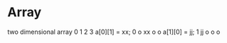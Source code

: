 # Array
two dimensional array
                                  0  1  2  3
a[0][1] = xx;                 0   o  xx o  o
a[1][0] = jj;                 1   jj o  o  o   

